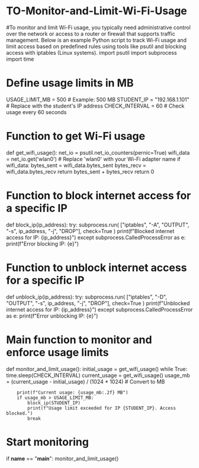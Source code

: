 # TO-Monitor-and-Limit-Wi-Fi-Usage
#To monitor and limit Wi-Fi usage, you typically need administrative control over the network or access to a router or firewall that supports traffic management. Below is an example Python script to track Wi-Fi usage and limit access based on predefined rules using tools like psutil and blocking access with iptables (Linux systems).
import psutil
import subprocess
import time

# Define usage limits in MB
USAGE_LIMIT_MB = 500  # Example: 500 MB
STUDENT_IP = "192.168.1.101"  # Replace with the student's IP address
CHECK_INTERVAL = 60  # Check usage every 60 seconds

# Function to get Wi-Fi usage
def get_wifi_usage():
    net_io = psutil.net_io_counters(pernic=True)
    wifi_data = net_io.get('wlan0')  # Replace 'wlan0' with your Wi-Fi adapter name
    if wifi_data:
        bytes_sent = wifi_data.bytes_sent
        bytes_recv = wifi_data.bytes_recv
        return bytes_sent + bytes_recv
    return 0

# Function to block internet access for a specific IP
def block_ip(ip_address):
    try:
        subprocess.run(
            ["iptables", "-A", "OUTPUT", "-s", ip_address, "-j", "DROP"],
            check=True
        )
        print(f"Blocked internet access for IP: {ip_address}")
    except subprocess.CalledProcessError as e:
        print(f"Error blocking IP: {e}")

# Function to unblock internet access for a specific IP
def unblock_ip(ip_address):
    try:
        subprocess.run(
            ["iptables", "-D", "OUTPUT", "-s", ip_address, "-j", "DROP"],
            check=True
        )
        print(f"Unblocked internet access for IP: {ip_address}")
    except subprocess.CalledProcessError as e:
        print(f"Error unblocking IP: {e}")

# Main function to monitor and enforce usage limits
def monitor_and_limit_usage():
    initial_usage = get_wifi_usage()
    while True:
        time.sleep(CHECK_INTERVAL)
        current_usage = get_wifi_usage()
        usage_mb = (current_usage - initial_usage) / (1024 * 1024)  # Convert to MB

        print(f"Current usage: {usage_mb:.2f} MB")
        if usage_mb > USAGE_LIMIT_MB:
            block_ip(STUDENT_IP)
            print(f"Usage limit exceeded for IP {STUDENT_IP}. Access blocked.")
            break

# Start monitoring
if __name__ == "__main__":
    monitor_and_limit_usage()
